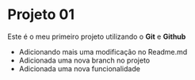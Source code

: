 # Projeto 01

Este é o meu primeiro projeto utilizando o **Git** e **Github**

- Adicionando mais uma modificação no Readme.md
- Adicionada uma nova branch no projeto
- Adicionada uma nova funcionalidade